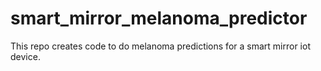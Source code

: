# smart_mirror_melanoma_predictor
This repo creates code to do melanoma predictions for a smart mirror iot device.
